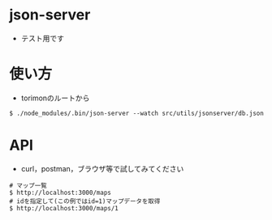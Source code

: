 # json-server
- テスト用です

# 使い方
- torimonのルートから
```
$ ./node_modules/.bin/json-server --watch src/utils/jsonserver/db.json
```

# API
- curl，postman，ブラウザ等で試してみてください
```
# マップ一覧
$ http://localhost:3000/maps 
# idを指定して(この例ではid=1)マップデータを取得
$ http://localhost:3000/maps/1
```